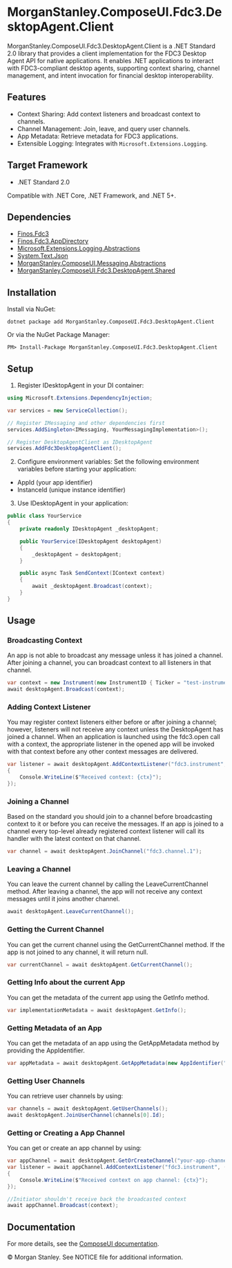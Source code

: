 ﻿# MorganStanley.ComposeUI.Fdc3.DesktopAgent.Client
MorganStanley.ComposeUI.Fdc3.DesktopAgent.Client is a .NET Standard 2.0 library that provides a client implementation for the FDC3 Desktop Agent API for native applications. It enables .NET applications to interact with FDC3-compliant desktop agents, supporting context sharing, channel management, and intent invocation for financial desktop interoperability.


## Features
- Context Sharing: Add context listeners and broadcast context to channels.
- Channel Management: Join, leave, and query user channels.
- App Metadata: Retrieve metadata for FDC3 applications.
- Extensible Logging: Integrates with `Microsoft.Extensions.Logging`.


## Target Framework
- .NET Standard 2.0

Compatible with .NET Core, .NET Framework, and .NET 5+.


## Dependencies
- [Finos.Fdc3](https://www.nuget.org/packages/Finos.Fdc3)
- [Finos.Fdc3.AppDirectory](https://www.nuget.org/packages/Finos.Fdc3.AppDirectory)
- [Microsoft.Extensions.Logging.Abstractions](https://www.nuget.org/packages/Microsoft.Extensions.Logging.Abstractions)
- [System.Text.Json](https://www.nuget.org/packages/System.Text.Json)
- [MorganStanley.ComposeUI.Messaging.Abstractions](https://www.nuget.org/packages/MorganStanley.ComposeUI.Messaging.Abstractions)
- [MorganStanley.ComposeUI.Fdc3.DesktopAgent.Shared](https://www.nuget.org/packages/MorganStanley.ComposeUI.Fdc3.DesktopAgent.Shared)


## Installation
Install via NuGet:
```script
dotnet package add MorganStanley.ComposeUI.Fdc3.DesktopAgent.Client
```

Or via the NuGet Package Manager:

```
PM> Install-Package MorganStanley.ComposeUI.Fdc3.DesktopAgent.Client
```


## Setup
1.	Register IDesktopAgent in your DI container:
```csharp
using Microsoft.Extensions.DependencyInjection;

var services = new ServiceCollection();

// Register IMessaging and other dependencies first
services.AddSingleton<IMessaging, YourMessagingImplementation>();

// Register DesktopAgentClient as IDesktopAgent
services.AddFdc3DesktopAgentClient();
```

2.	Configure environment variables:
Set the following environment variables before starting your application:
- AppId (your app identifier)
- InstanceId (unique instance identifier)

3.	Use IDesktopAgent in your application:
```csharp
public class YourService
{
    private readonly IDesktopAgent _desktopAgent;

    public YourService(IDesktopAgent desktopAgent)
    {
        _desktopAgent = desktopAgent;
    }

    public async Task SendContext(IContext context)
    {
        await _desktopAgent.Broadcast(context);
    }
}
```

## Usage
### Broadcasting Context
An app is not able to broadcast any message unless it has joined a channel. After joining a channel, you can broadcast context to all listeners in that channel.
```csharp
var context = new Instrument(new InstrumentID { Ticker = "test-instrument" }, "test-name");
await desktopAgent.Broadcast(context);
```

### Adding Context Listener
You may register context listeners either before or after joining a channel; however, listeners will not receive any context unless the DesktopAgent has joined a channel.
When an application is launched using the fdc3.open call with a context, the appropriate listener in the opened app will be invoked with that context before any other context messages are delivered.
```csharp
var listener = await desktopAgent.AddContextListener("fdc3.instrument", (ctx, ctxMetadata) =>
{
    Console.WriteLine($"Received context: {ctx}");
});
```

### Joining a Channel
Based on the standard you should join to a channel before broadcasting context to it or before you can receive the messages. If an app is joined to a channel every top-level already registered context listener will call its handler with the latest context on that channel.
```csharp
var channel = await desktopAgent.JoinChannel("fdc3.channel.1");
```

### Leaving a Channel
You can leave the current channel by calling the LeaveCurrentChannel method. After leaving a channel, the app will not receive any context messages until it joins another channel.
```csharp
await desktopAgent.LeaveCurrentChannel();
```

### Getting the Current Channel
You can get the current channel using the GetCurrentChannel method. If the app is not joined to any channel, it will return null.
```csharp
var currentChannel = await desktopAgent.GetCurrentChannel();
```

### Getting Info about the current App
You can get the metadata of the current app using the GetInfo method.
```csharp
var implementationMetadata = await desktopAgent.GetInfo();
```

### Getting Metadata of an App
You can get the metadata of an app using the GetAppMetadata method by providing the AppIdentifier.
```csharp
var appMetadata = await desktopAgent.GetAppMetadata(new AppIdentifier("your-app-id", "your-instance-id"));
```

### Getting User Channels
You can retrieve user channels by using:
```csharp
var channels = await desktopAgent.GetUserChannels();
await desktopAgent.JoinUserChannel(channels[0].Id);
```

### Getting or Creating a App Channel
You can get or create an app channel by using:
```csharp
var appChannel = await desktopAgent.GetOrCreateChannel("your-app-channel-id");
var listener = await appChannel.AddContextListener("fdc3.instrument", (ctx, ctxMetadata) =>
{
    Console.WriteLine($"Received context on app channel: {ctx}");
});

//Initiator shouldn't receive back the broadcasted context
await appChannel.Broadcast(context);
```

## Documentation

For more details, see the [ComposeUI documentation](https://morganstanley.github.io/ComposeUI/).

&copy; Morgan Stanley. See NOTICE file for additional information.